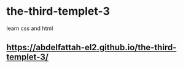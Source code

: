# the-third-templet-3
learn css and html 
## https://abdelfattah-el2.github.io/the-third-templet-3/
